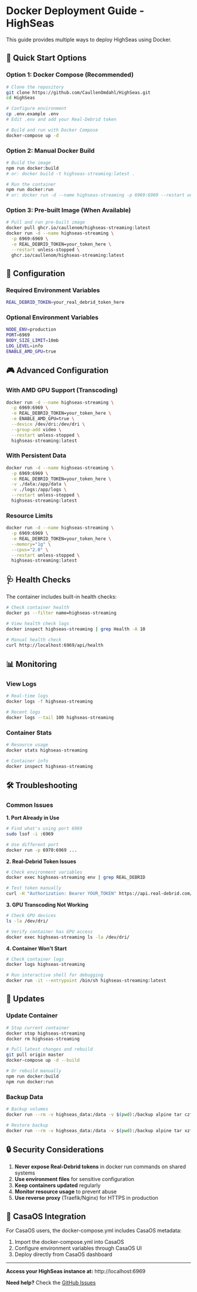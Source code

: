 # Docker Deployment Guide - HighSeas

This guide provides multiple ways to deploy HighSeas using Docker.

## 🚀 Quick Start Options

### Option 1: Docker Compose (Recommended)
```bash
# Clone the repository
git clone https://github.com/CaullenOmdahl/HighSeas.git
cd HighSeas

# Configure environment
cp .env.example .env
# Edit .env and add your Real-Debrid token

# Build and run with Docker Compose
docker-compose up -d
```

### Option 2: Manual Docker Build
```bash
# Build the image
npm run docker:build
# or: docker build -t highseas-streaming:latest .

# Run the container
npm run docker:run
# or: docker run -d --name highseas-streaming -p 6969:6969 --restart unless-stopped highseas-streaming:latest
```

### Option 3: Pre-built Image (When Available)
```bash
# Pull and run pre-built image
docker pull ghcr.io/caullenom/highseas-streaming:latest
docker run -d --name highseas-streaming \
  -p 6969:6969 \
  -e REAL_DEBRID_TOKEN=your_token_here \
  --restart unless-stopped \
  ghcr.io/caullenom/highseas-streaming:latest
```

## 🔧 Configuration

### Required Environment Variables
```bash
REAL_DEBRID_TOKEN=your_real_debrid_token_here
```

### Optional Environment Variables
```bash
NODE_ENV=production
PORT=6969
BODY_SIZE_LIMIT=10mb
LOG_LEVEL=info
ENABLE_AMD_GPU=true
```

## 🎮 Advanced Configuration

### With AMD GPU Support (Transcoding)
```bash
docker run -d --name highseas-streaming \
  -p 6969:6969 \
  -e REAL_DEBRID_TOKEN=your_token_here \
  -e ENABLE_AMD_GPU=true \
  --device /dev/dri:/dev/dri \
  --group-add video \
  --restart unless-stopped \
  highseas-streaming:latest
```

### With Persistent Data
```bash
docker run -d --name highseas-streaming \
  -p 6969:6969 \
  -e REAL_DEBRID_TOKEN=your_token_here \
  -v ./data:/app/data \
  -v ./logs:/app/logs \
  --restart unless-stopped \
  highseas-streaming:latest
```

### Resource Limits
```bash
docker run -d --name highseas-streaming \
  -p 6969:6969 \
  -e REAL_DEBRID_TOKEN=your_token_here \
  --memory="1g" \
  --cpus="2.0" \
  --restart unless-stopped \
  highseas-streaming:latest
```

## 🩺 Health Checks

The container includes built-in health checks:
```bash
# Check container health
docker ps --filter name=highseas-streaming

# View health check logs
docker inspect highseas-streaming | grep Health -A 10

# Manual health check
curl http://localhost:6969/api/health
```

## 📊 Monitoring

### View Logs
```bash
# Real-time logs
docker logs -f highseas-streaming

# Recent logs
docker logs --tail 100 highseas-streaming
```

### Container Stats
```bash
# Resource usage
docker stats highseas-streaming

# Container info
docker inspect highseas-streaming
```

## 🛠 Troubleshooting

### Common Issues

**1. Port Already in Use**
```bash
# Find what's using port 6969
sudo lsof -i :6969

# Use different port
docker run -p 6970:6969 ...
```

**2. Real-Debrid Token Issues**
```bash
# Check environment variables
docker exec highseas-streaming env | grep REAL_DEBRID

# Test token manually
curl -H "Authorization: Bearer YOUR_TOKEN" https://api.real-debrid.com/rest/1.0/user
```

**3. GPU Transcoding Not Working**
```bash
# Check GPU devices
ls -la /dev/dri/

# Verify container has GPU access
docker exec highseas-streaming ls -la /dev/dri/
```

**4. Container Won't Start**
```bash
# Check container logs
docker logs highseas-streaming

# Run interactive shell for debugging
docker run -it --entrypoint /bin/sh highseas-streaming:latest
```

## 🔄 Updates

### Update Container
```bash
# Stop current container
docker stop highseas-streaming
docker rm highseas-streaming

# Pull latest changes and rebuild
git pull origin master
docker-compose up -d --build

# Or rebuild manually
npm run docker:build
npm run docker:run
```

### Backup Data
```bash
# Backup volumes
docker run --rm -v highseas_data:/data -v $(pwd):/backup alpine tar czf /backup/highseas-backup.tar.gz -C /data .

# Restore backup
docker run --rm -v highseas_data:/data -v $(pwd):/backup alpine tar xzf /backup/highseas-backup.tar.gz -C /data
```

## 🔒 Security Considerations

1. **Never expose Real-Debrid tokens** in docker run commands on shared systems
2. **Use environment files** for sensitive configuration
3. **Keep containers updated** regularly
4. **Monitor resource usage** to prevent abuse
5. **Use reverse proxy** (Traefik/Nginx) for HTTPS in production

## 📱 CasaOS Integration

For CasaOS users, the docker-compose.yml includes CasaOS metadata:
1. Import the docker-compose.yml into CasaOS
2. Configure environment variables through CasaOS UI
3. Deploy directly from CasaOS dashboard

---

**Access your HighSeas instance at:** http://localhost:6969

**Need help?** Check the [GitHub Issues](https://github.com/CaullenOmdahl/HighSeas/issues)